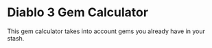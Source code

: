 # Diablo 3 Gem Calculator

This gem calculator takes into account gems you already have in your stash.
